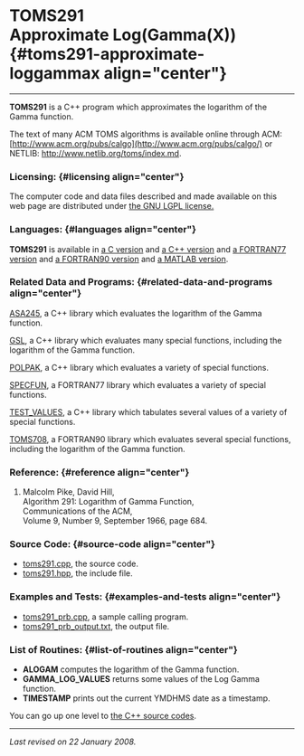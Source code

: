 TOMS291\
Approximate Log(Gamma(X)) {#toms291-approximate-loggammax align="center"}
=========================

------------------------------------------------------------------------

**TOMS291** is a C++ program which approximates the logarithm of the
Gamma function.

The text of many ACM TOMS algorithms is available online through ACM:
[http://www.acm.org/pubs/calgo](http://www.acm.org/pubs/calgo/) or
NETLIB: <http://www.netlib.org/toms/index.md>.

### Licensing: {#licensing align="center"}

The computer code and data files described and made available on this
web page are distributed under [the GNU LGPL
license.](../../txt/gnu_lgpl.txt)

### Languages: {#languages align="center"}

**TOMS291** is available in [a C
version](../../c_src/toms291/toms291.md) and [a C++
version](../../master/toms291/toms291.md) and [a FORTRAN77
version](../../f77_src/toms291/toms291.md) and [a FORTRAN90
version](../../f_src/toms291/toms291.md) and [a MATLAB
version](../../m_src/toms291/toms291.md).

### Related Data and Programs: {#related-data-and-programs align="center"}

[ASA245](../../master/asa245/asa245.md), a C++ library which
evaluates the logarithm of the Gamma function.

[GSL](../../master/gsl/gsl.md), a C++ library which evaluates many
special functions, including the logarithm of the Gamma function.

[POLPAK](../../master/polpak/polpak.md), a C++ library which
evaluates a variety of special functions.

[SPECFUN](../../f77_src/specfun/specfun.md), a FORTRAN77 library which
evaluates a variety of special functions.

[TEST\_VALUES](../../master/test_values/test_values.md), a C++
library which tabulates several values of a variety of special
functions.

[TOMS708](../../f_src/toms708/toms708.md), a FORTRAN90 library which
evaluates several special functions, including the logarithm of the
Gamma function.

### Reference: {#reference align="center"}

1.  Malcolm Pike, David Hill,\
    Algorithm 291: Logarithm of Gamma Function,\
    Communications of the ACM,\
    Volume 9, Number 9, September 1966, page 684.

### Source Code: {#source-code align="center"}

-   [toms291.cpp](toms291.cpp), the source code.
-   [toms291.hpp](toms291.hpp), the include file.

### Examples and Tests: {#examples-and-tests align="center"}

-   [toms291\_prb.cpp](toms291_prb.cpp), a sample calling program.
-   [toms291\_prb\_output.txt](toms291_prb_output.txt), the output file.

### List of Routines: {#list-of-routines align="center"}

-   **ALOGAM** computes the logarithm of the Gamma function.
-   **GAMMA\_LOG\_VALUES** returns some values of the Log Gamma
    function.
-   **TIMESTAMP** prints out the current YMDHMS date as a timestamp.

You can go up one level to [the C++ source codes](../cpp_src.md).

------------------------------------------------------------------------

*Last revised on 22 January 2008.*
